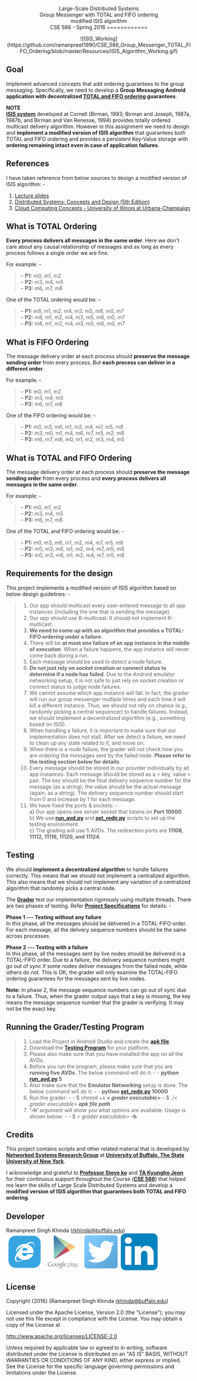 <p align="center">Large-Scale Distributed Systems</br>Group Messenger with TOTAL and FIFO ordering</br>modified ISIS algorithm</br>CSE 586 - Spring 2016
============

<p align="center">![ISIS_Working](https://github.com/ramanpreet1990/CSE_586_Group_Messenger_TOTAL_FIFO_Ordering/blob/master/Resources/ISIS_Algorithm_Working.gif) 


Goal
------
Implement advanced concepts that add ordering guarantees to the group messaging. Specifically, we need to develop a **Group Messaging Android application with decentralized [TOTAL and FIFO ordering](https://www.youtube.com/watch?v=qhL7GW1KOj8) guarantees**. 

**NOTE**</br>
[**ISIS system**](http://webcache.googleusercontent.com/search?q=cache:3rOwsftQvYoJ:www.cs.cornell.edu/home/rvr/sys/p79-birman.pdf+&cd=1&hl=en&ct=clnk&gl=us&client=safari) developed at Cornell (Birman, 1993; Birman and Joseph, 1987a, 1987b; and Birman and Van Renesse, 1994) provides totally ordered multicast delivery algorithm. However in this assignment we need to design and **implement a modified version of ISIS algorithm** that guarantees both TOTAL and FIFO ordering and provides a persistent Key-Value storage with **ordering remaining intact even in case of application failures**.


References
---------------
I have taken reference from below sources to design a modified version of ISIS algorithm: -</br>
1. [Lecture slides](http://www.cse.buffalo.edu/~stevko/courses/cse486/spring16/lectures/12-multicast2.pdf)</br>
2. [Distributed Systems: Concepts and Design (5th Edition) ](https://www.pearsonhighered.com/program/Coulouris-Distributed-Systems-Concepts-and-Design-5th-Edition/PGM85317.html)</br>
3. [Cloud Computing Concepts - University of Illinois at Urbana-Champaign](https://www.coursera.org/learn/cloud-computing)


What is TOTAL Ordering
----------------------------------
**Every process delivers all messages in the same order**. Here we don't care about any causal relationship of messages and as long as every process follows a single order we are fine.

For example: -</br>
> –  **P1:** m0, m1, m2</br>
> –  **P2:** m3, m4, m5</br>
> –  **P3:** m6, m7, m8</br>

One of the TOTAL ordering would be: - </br>
> –  **P1:** m8, m1, m2, m4, m3, m5, m6, m0, m7</br>
> –  **P2:** m8, m1, m2, m4, m3, m5, m6, m0, m7</br>
> –  **P3:** m8, m1, m2, m4, m3, m5, m6, m0, m7</br>


What is FIFO Ordering
-------------------------------
The message delivery order at each process should **preserve the message sending order** from every process. But **each process can deliver in a different order**.

For example: -</br>
> –  **P1:** m0, m1, m2</br>
> –  **P2:** m3, m4, m5</br>
> –  **P3:** m6, m7, m8</br>

One of the FIFO ordering would be: - </br>
> –  **P1:** m0, m3, m6, m1, m2, m4, m7, m5, m8</br>
> –  **P2:** m3, m0, m1, m4, m6, m7, m5, m2, m8</br>
> –  **P3:** m6, m7, m8, m0, m1, m2, m3, m4, m5</br>


What is TOTAL and FIFO Ordering
-----------------------------------------------
The message delivery order at each process should **preserve the message sending order** from every process and  **every process delivers all messages in the same order**.

For example: -</br>
> –  **P1:** m0, m1, m2</br>
> –  **P2:** m3, m4, m5</br>
> –  **P3:** m6, m7, m8</br>

One of the TOTAL and FIFO ordering would be: - </br>
> –  **P1:** m0, m3, m6, m1, m2, m4, m7, m5, m8</br>
> –  **P2:** m0, m3, m6, m1, m2, m4, m7, m5, m8</br>
> –  **P3:** m0, m3, m6, m1, m2, m4, m7, m5, m8</br>


Requirements for the design
----------------------------------------
This project implements a modified version of ISIS algorithm based on below design guidelines: -

> 1. Our app should multicast every user-entered message to all app instances (including the one that is sending the message). 
> 2. Our app should use B-multicast. It should not implement R-multicast.
> 3. **We need to come up with an algorithm that provides a TOTAL-FIFO ordering under a failure**.
> 4. There will be **at most one failure of an app instance in the middle of execution**.  When a failure happens, the app instance will never come back during a run.
> 5. Each message should be used to detect a node failure.
> 6. **Do not just rely on socket creation or connect status to determine if a node has failed**. Due to the Android emulator networking setup, it is not safe to just rely on socket creation or connect status to judge node failures.
> 7. We cannot assume which app instance will fail. In fact, the grader will run our group messenger multiple times and each time it will kill a different instance. Thus, we should not rely on chance (e.g., randomly picking a central sequencer) to handle failures. Instead, we should implement a decentralized algorithm (e.g., something based on ISIS).
> 8. When handling a failure, it is important to make sure that our implementation does not stall. After we detect a failure, we need to clean up any state related to it, and move on.
> 9. When there is a node failure, the grader will not check how you are ordering the messages sent by the failed node. **Please refer to the testing section below for details**.
> 10. Every message should be stored in our provider individually by all app instances. Each message should be stored as a < key, value > pair. The key should be the final delivery sequence number for the message (as a string); the value should be the actual message (again, as a string). The delivery sequence number should start from 0 and increase by 1 for each message.
> 11. We have fixed the ports & sockets: -</br>
	a) Our app opens one server socket that listens on **Port 10000**.</br>
	b) We use [**run_avd.py**](https://github.com/ramanpreet1990/CSE_586_Simplified_Amazon_Dynamo/blob/master/Scripts/run_avd.py) and [**set_redir.py**](https://github.com/ramanpreet1990/CSE_586_Simplified_Amazon_Dynamo/blob/master/Scripts/set_redir.py) scripts to set up the testing environment. </br>
	c) The grading will use 5 AVDs. The redirection ports are **11108, 11112, 11116, 11120, and 11124**.


Testing
----------
We should **implement a decentralized algorithm** to handle failures correctly. This means that we should not implement a centralized algorithm. This also means that we should not implement any variation of a centralized algorithm that randomly picks a central node. 

The  [**Grader**](https://github.com/ramanpreet1990/CSE_586_Group_Messenger_TOTAL_FIFO_Ordering/tree/master/Testing_Program) test our implementation rigorously using multiple threads. There are two phases of testing. Refer [**Project Specifications**](https://docs.google.com/document/d/1nWaDn2joq-pFmePUjv_hMjO_NrvnmqVmIKGbjET2p5Q/edit#) for details: - 


**Phase 1 --- Testing without any failure**</br>
In this phase, all the messages should be delivered in a TOTAL-FIFO order. For each message, all the delivery sequence numbers should be the same across processes.

**Phase 2 --- Testing with a failure**</br>
In this phase, all the messages sent by live nodes should be delivered in a TOTAL-FIFO order. Due to a failure, the delivery sequence numbers might go out of sync if some nodes deliver messages from the failed node, while others do not. This is OK; the grader will only examine the TOTAL-FIFO ordering guarantees for the messages sent by live nodes. 

**Note:** In phase 2, the message sequence numbers can go out of sync due to a failure. Thus, when the grader output says that a key is missing, the key means the message sequence number that the grader is verifying. It may not be the exact key.


Running the Grader/Testing Program
----------------------------------------------------
> 1. Load the Project in Android Studio and create the [**apk file**](https://developer.android.com/studio/run/index.html).
> 2. Download  the [**Testing Program**](https://github.com/ramanpreet1990/CSE_586_Group_Messenger_TOTAL_FIFO_Ordering/tree/master/Testing_Program) for your platform.
> 3. Please also make sure that you have installed the app on all the AVDs.
> 4. Before you run the program, please make sure that you are **running five AVDs**. The below command will do it: -
	- **python [run_avd.py](https://github.com/ramanpreet1990/CSE_586_Simplified_Amazon_Dynamo/blob/master/Scripts/run_avd.py) 5**
> 5. Also make sure that the **Emulator Networking** setup is done. The below command will do it: -
	- **python [set_redir.py](https://github.com/ramanpreet1990/CSE_586_Simplified_Amazon_Dynamo/blob/master/Scripts/set_redir.py) 10000**
> 6.  Run the grader: -
	- $ chmod +x ***< grader executable>***
    - $ ./*< grader executable>* ***apk file path***
> 6. **‘-h’** argument will show you what options are available. Usage is shown below: -
	- $ *< grader executable>*  **-h**


Credits
-------
This project contains scripts and other related material that is developed by [**Networked Systems Research Group**](https://nsr.cse.buffalo.edu) at **[University of Buffalo, The State University of New York](http://www.cse.buffalo.edu)**.

I acknowledge and grateful to [**Professor Steve ko**](https://nsr.cse.buffalo.edu/?page_id=272) and [**TA Kyungho Jeon**](http://www.cse.buffalo.edu/~kyunghoj/) for their continuous support throughout the Course ([**CSE 586**](http://www.cse.buffalo.edu/~stevko/courses/cse486/spring16/)) that helped me learn the skills of Large Scale Distributed Systems and develop a **modified version of ISIS algorithm that guarantees both TOTAL and FIFO ordering**.


Developer
---------
Ramanpreet Singh Khinda (rkhinda@buffalo.edu)</br>
[![website](https://raw.githubusercontent.com/ramanpreet1990/CSE_586_Simplified_Amazon_Dynamo/master/Resources/ic_website.png)](https://branded.me/ramanpreet1990)		[![googleplay](https://raw.githubusercontent.com/ramanpreet1990/CSE_586_Simplified_Amazon_Dynamo/master/Resources/ic_google_play.png)](https://play.google.com/store/apps/details?id=suny.buffalo.mis.research&hl=en)		[![twitter](https://raw.githubusercontent.com/ramanpreet1990/CSE_586_Simplified_Amazon_Dynamo/master/Resources/ic_twitter.png)](https://twitter.com/dk_sunny1)		[![linkedin](https://raw.githubusercontent.com/ramanpreet1990/CSE_586_Simplified_Amazon_Dynamo/master/Resources/ic_linkedin.png)](https://www.linkedin.com/in/ramanpreet1990)


License
----------
Copyright {2016} 
{Ramanpreet Singh Khinda rkhinda@buffalo.edu} 

Licensed under the Apache License, Version 2.0 (the "License"); you may not use this file except in compliance with the License. You may obtain a copy of the License at

http://www.apache.org/licenses/LICENSE-2.0

Unless required by applicable law or agreed to in writing, software distributed under the License is distributed on an "AS IS" BASIS, WITHOUT WARRANTIES OR CONDITIONS OF ANY KIND, either express or implied. See the License for the specific language governing permissions and limitations under the License.
